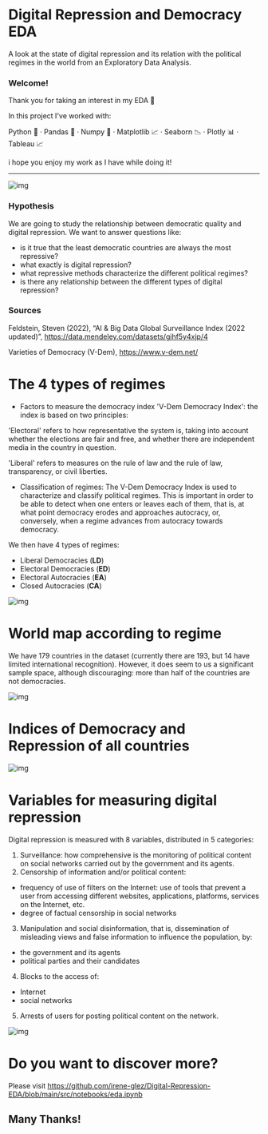 # Digital Repression and Democracy EDA
A look at the state of digital repression and its relation with the political regimes in the world from an Exploratory Data Analysis.

### Welcome!

Thank you for taking an interest in my EDA 🙂

In this project I've worked with:

Python 🐍  ·  Pandas 🐼  ·  Numpy 🧮  ·  Matplotlib 📈  ·  Seaborn 📉  ·  Plotly 📊  ·  Tableau  📈

i hope you enjoy my work as I have while doing it!

------------------------------------------------------------------------------------------------------------------------------------------------------

![img](src/img/title.jpg)


### Hypothesis

We are going to study the relationship between democratic quality and digital repression. We want to answer questions like:
 - is it true that the least democratic countries are always the most repressive?
 - what exactly is digital repression?
 - what repressive methods characterize the different political regimes?
 - is there any relationship between the different types of digital repression?

 ### Sources

Feldstein, Steven (2022), “AI & Big Data Global Surveillance Index (2022 updated)”, 
https://data.mendeley.com/datasets/gjhf5y4xjp/4

Varieties of Democracy (V-Dem),
https://www.v-dem.net/



# The 4 types of regimes

- Factors to measure the democracy index 'V-Dem Democracy Index': the index is based on two principles:

'Electoral' refers to how representative the system is, taking into account whether the elections are fair and free, and whether there are independent media in the country in question.

'Liberal' refers to measures on the rule of law and the rule of law, transparency, or civil liberties.

- Classification of regimes:
The V-Dem Democracy Index is used to characterize and classify political regimes. This is important in order to be able to detect when one enters or leaves each of them, that is, at what point democracy erodes and approaches autocracy, or, conversely, when a regime advances from autocracy towards democracy.

We then have 4 types of regimes:
- Liberal Democracies (**LD**)
- Electoral Democracies (**ED**)
- Electoral Autocracies (**EA**)
- Closed Autocracies (**CA**)

![img](src/img/regimens.png)



# World map according to regime

We have 179 countries in the dataset (currently there are 193, but 14 have limited international recognition).
However, it does seem to us a significant sample space, although discouraging: more than half of the countries are not democracies.

![img](src/img/map_leyend.jpg)



# Indices of Democracy and Repression of all countries

![img](src/img/global_plotly.png)


# Variables for measuring digital repression

Digital repression is measured with 8 variables, distributed in 5 categories:

1. Surveillance: how comprehensive is the monitoring of political content on social networks carried out by the government and its agents.
2. Censorship of information and/or political content:
- frequency of use of filters on the Internet: use of tools that prevent a user from accessing different websites, applications, platforms, services on the Internet, etc.
- degree of factual censorship in social networks
3. Manipulation and social disinformation, that is, dissemination of misleading views and false information to influence the population, by:
- the government and its agents
- political parties and their candidates
4. Blocks to the access of:
- Internet
- social networks
5. Arrests of users for posting political content on the network.

![img](src/img/digrepvar.jpg)


# Do you want to discover more? 

Please visit https://github.com/irene-glez/Digital-Repression-EDA/blob/main/src/notebooks/eda.ipynb


Many Thanks!
--------------------------------------------------------------------------------------------------------------------------------------------------

